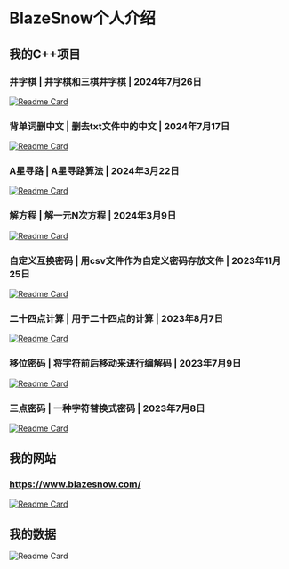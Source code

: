 # BlazeSnow个人介绍

## 我的C++项目

### 井字棋 | 井字棋和三棋井字棋 | 2024年7月26日

[![Readme Card](https://github-readme-stats.vercel.app/api/pin/?username=BlazeSnow&repo=Tic-Tac-Toe)](https://github.com/BlazeSnow/Tic-Tac-Toe)

### 背单词删中文 | 删去txt文件中的中文 | 2024年7月17日

[![Readme Card](https://github-readme-stats.vercel.app/api/pin/?username=BlazeSnow&repo=Delete-characters-except-English)](https://github.com/BlazeSnow/Delete-characters-except-English)

### A星寻路 | A星寻路算法 | 2024年3月22日

[![Readme Card](https://github-readme-stats.vercel.app/api/pin/?username=BlazeSnow&repo=astar-pathfinding)](https://github.com/BlazeSnow/astar-pathfinding)

### 解方程 | 解一元N次方程 | 2024年3月9日

[![Readme Card](https://github-readme-stats.vercel.app/api/pin/?username=BlazeSnow&repo=solving-equations)](https://github.com/BlazeSnow/solving-equations)

### 自定义互换密码 | 用csv文件作为自定义密码存放文件 | 2023年11月25日

[![Readme Card](https://github-readme-stats.vercel.app/api/pin/?username=BlazeSnow&repo=Custom-interchange-password)](https://github.com/BlazeSnow/Custom-interchange-password)

### 二十四点计算 | 用于二十四点的计算 | 2023年8月7日

[![Readme Card](https://github-readme-stats.vercel.app/api/pin/?username=BlazeSnow&repo=24-point-calculation)](https://github.com/BlazeSnow/24-point-calculation)

### 移位密码 | 将字符前后移动来进行编解码 | 2023年7月9日

[![Readme Card](https://github-readme-stats.vercel.app/api/pin/?username=BlazeSnow&repo=displacement-cipher)](https://github.com/BlazeSnow/displacement-cipher)

### 三点密码 | 一种字符替换式密码 | 2023年7月8日

[![Readme Card](https://github-readme-stats.vercel.app/api/pin/?username=BlazeSnow&repo=three-point-password)](https://github.com/BlazeSnow/three-point-password)

## 我的网站

### <https://www.blazesnow.com/>

[![Readme Card](https://github-readme-stats.vercel.app/api/pin/?username=BlazeSnow&repo=blazesnow.github.io)](https://github.com/BlazeSnow/blazesnow.github.io)

## 我的数据

![Readme Card](https://github-readme-stats.vercel.app/api?username=BlazeSnow&theme=default&show_icons=true&hide_border=true&count_private=true)